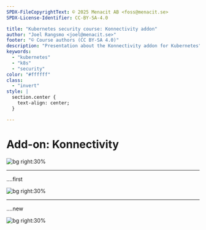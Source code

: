 ```yaml
---
SPDX-FileCopyrightText: © 2025 Menacit AB <foss@menacit.se>
SPDX-License-Identifier: CC-BY-SA-4.0

title: "Kubernetes security course: Konnectivity addon"
author: "Joel Rangsmo <joel@menacit.se>"
footer: "© Course authors (CC BY-SA 4.0)"
description: "Presentation about the Konnectivity addon for Kubernetes"
keywords:
  - "kubernetes"
  - "k8s"
  - "security"
color: "#ffffff"
class:
  - "invert"
style: |
  section.center {
    text-align: center;
  }

---
```

<!-- _footer: "%ATTRIBUTION_PREFIX% Halfrain (CC BY-SA 2.0)" -->
# Add-on: Konnectivity

![bg right:30%](images/tripple_exposure_road.jpg)

<!--
-->

---
<!-- _footer: "%ATTRIBUTION_PREFIX% Halfrain (CC BY-SA 2.0)" -->
....first

![bg right:30%](images/tripple_exposure_road.jpg)

<!--
-->

---
<!-- _footer: "%ATTRIBUTION_PREFIX% " -->
....new

![bg right:30%](images/.jpg)

<!--
-->

